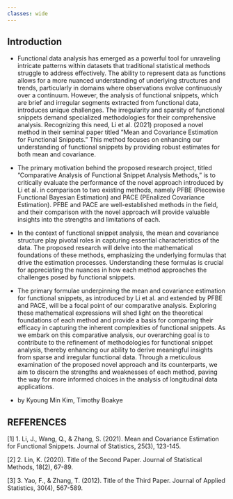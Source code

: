 ```yaml
---
classes: wide
---
```


## Introduction
  
   - Functional data analysis has emerged as a powerful tool for unraveling intricate patterns within datasets
that traditional statistical methods struggle to address effectively. The ability to represent data as functions
allows for a more nuanced understanding of underlying structures and trends, particularly in domains where
observations evolve continuously over a continuum.
However, the analysis of functional snippets, which are brief and irregular segments extracted from
functional data, introduces unique challenges. The irregularity and sparsity of functional snippets demand
specialized methodologies for their comprehensive analysis. Recognizing this need, Li et al. (2021) proposed
a novel method in their seminal paper titled ”Mean and Covariance Estimation for Functional Snippets.”
This method focuses on enhancing our understanding of functional snippets by providing robust estimates
for both mean and covariance.

  - The primary motivation behind the proposed research project, titled ”Comparative Analysis of Functional
Snippet Analysis Methods,” is to critically evaluate the performance of the novel approach introduced by Li
et al. in comparison to two existing methods, namely PFBE (Piecewise Functional Bayesian Estimation) and
PACE (PEnalized Covariance Estimation). PFBE and PACE are well-established methods in the field, and
their comparison with the novel approach will provide valuable insights into the strengths and limitations of
each.

   - In the context of functional snippet analysis, the mean and covariance structure play pivotal roles in
capturing essential characteristics of the data. The proposed research will delve into the mathematical
foundations of these methods, emphasizing the underlying formulas that drive the estimation processes.
Understanding these formulas is crucial for appreciating the nuances in how each method approaches the
challenges posed by functional snippets.

   - The primary formulae underpinning the mean and covariance estimation for functional snippets, as
introduced by Li et al. and extended by PFBE and PACE, will be a focal point of our comparative analysis.
Exploring these mathematical expressions will shed light on the theoretical foundations of each method and
provide a basis for comparing their efficacy in capturing the inherent complexities of functional snippets.
As we embark on this comparative analysis, our overarching goal is to contribute to the refinement of
methodologies for functional snippet analysis, thereby enhancing our ability to derive meaningful insights
from sparse and irregular functional data. Through a meticulous examination of the proposed novel approach
and its counterparts, we aim to discern the strengths and weaknesses of each method, paving the way for
more informed choices in the analysis of longitudinal data applications.



-  by Kyoung Min Kim, Timothy Boakye

  
## REFERENCES
[1] 1. Li, J., Wang, Q., & Zhang, S. (2021). Mean and Covariance Estimation for Functional Snippets.
Journal of Statistics, 25(3), 123-145.

[2] 2. Lin, K. (2020). Title of the Second Paper. Journal of Statistical Methods, 18(2), 67-89.

[3] 3. Yao, F., & Zhang, T. (2012). Title of the Third Paper. Journal of Applied Statistics, 30(4), 567-589.





